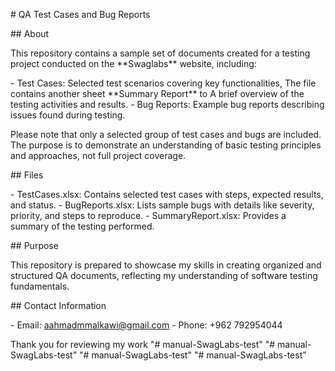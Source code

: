 \# QA Test Cases and Bug Reports

\## About

This repository contains a sample set of documents created for a testing
project conducted on the \*\*Swaglabs\*\* website, including:

\- Test Cases: Selected test scenarios covering key functionalities, The
file contains another sheet \*\*Summary Report\*\* to A brief overview
of the testing activities and results. - Bug Reports: Example bug
reports describing issues found during testing.

Please note that only a selected group of test cases and bugs are
included. The purpose is to demonstrate an understanding of basic
testing principles and approaches, not full project coverage.

\## Files

\- TestCases.xlsx: Contains selected test cases with steps, expected
results, and status. - BugReports.xlsx: Lists sample bugs with details
like severity, priority, and steps to reproduce. - SummaryReport.xlsx:
Provides a summary of the testing performed.

\## Purpose

This repository is prepared to showcase my skills in creating organized
and structured QA documents, reflecting my understanding of software
testing fundamentals.

\## Contact Information

\- Email: aahmadmmalkawi@gmail.com - Phone: +962 792954044

Thank you for reviewing my work
"# manual-SwagLabs-test" 
"# manual-SwagLabs-test" 
"# manual-SwagLabs-test" 
"# manual-SwagLabs-test" 
